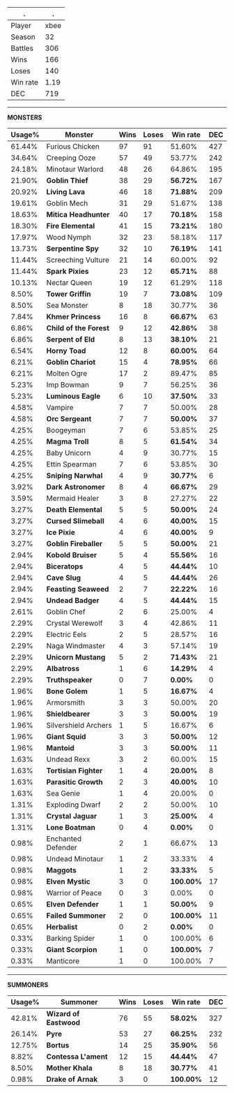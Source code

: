 .|.
|-|-
Player|xbee
Season|32
Battles|306
Wins|166
Loses|140
Win rate|1.19
DEC|719

---
**MONSTERS**

Usage%|Monster|Wins|Loses|Win rate|DEC|
-|-|-|-|-|-|
61.44%|Furious Chicken|97|91|51.60%|427|
34.64%|Creeping Ooze|57|49|53.77%|242|
24.18%|Minotaur Warlord|48|26|64.86%|195|
21.90%|**Goblin Thief**|38|29|**56.72%**|167|
20.92%|**Living Lava**|46|18|**71.88%**|209|
19.61%|Goblin Mech|31|29|51.67%|138|
18.63%|**Mitica Headhunter**|40|17|**70.18%**|158|
18.30%|**Fire Elemental**|41|15|**73.21%**|180|
17.97%|Wood Nymph|32|23|58.18%|117|
13.73%|**Serpentine Spy**|32|10|**76.19%**|141|
11.44%|Screeching Vulture|21|14|60.00%|92|
11.44%|**Spark Pixies**|23|12|**65.71%**|88|
10.13%|Nectar Queen|19|12|61.29%|118|
8.50%|**Tower Griffin**|19|7|**73.08%**|109|
8.50%|Sea Monster|8|18|30.77%|36|
7.84%|**Khmer Princess**|16|8|**66.67%**|63|
6.86%|**Child of the Forest**|9|12|**42.86%**|38|
6.86%|**Serpent of Eld**|8|13|**38.10%**|21|
6.54%|**Horny Toad**|12|8|**60.00%**|64|
6.21%|**Goblin Chariot**|15|4|**78.95%**|66|
6.21%|Molten Ogre|17|2|89.47%|85|
5.23%|Imp Bowman|9|7|56.25%|36|
5.23%|**Luminous Eagle**|6|10|**37.50%**|33|
4.58%|Vampire|7|7|50.00%|28|
4.58%|**Orc Sergeant**|7|7|**50.00%**|37|
4.25%|Boogeyman|7|6|53.85%|25|
4.25%|**Magma Troll**|8|5|**61.54%**|34|
4.25%|Baby Unicorn|4|9|30.77%|15|
4.25%|Ettin Spearman|7|6|53.85%|30|
4.25%|**Sniping Narwhal**|4|9|**30.77%**|6|
3.92%|**Dark Astronomer**|8|4|**66.67%**|29|
3.59%|Mermaid Healer|3|8|27.27%|22|
3.27%|**Death Elemental**|5|5|**50.00%**|24|
3.27%|**Cursed Slimeball**|4|6|**40.00%**|15|
3.27%|**Ice Pixie**|4|6|**40.00%**|9|
3.27%|**Goblin Fireballer**|5|5|**50.00%**|21|
2.94%|**Kobold Bruiser**|5|4|**55.56%**|16|
2.94%|**Biceratops**|4|5|**44.44%**|10|
2.94%|**Cave Slug**|4|5|**44.44%**|26|
2.94%|**Feasting Seaweed**|2|7|**22.22%**|16|
2.94%|**Undead Badger**|4|5|**44.44%**|15|
2.61%|Goblin Chef|2|6|25.00%|4|
2.29%|Crystal Werewolf|3|4|42.86%|11|
2.29%|Electric Eels|2|5|28.57%|16|
2.29%|Naga Windmaster|4|3|57.14%|19|
2.29%|**Unicorn Mustang**|5|2|**71.43%**|21|
2.29%|**Albatross**|1|6|**14.29%**|4|
2.29%|**Truthspeaker**|0|7|**0.00%**|0|
1.96%|**Bone Golem**|1|5|**16.67%**|4|
1.96%|Armorsmith|3|3|50.00%|20|
1.96%|**Shieldbearer**|3|3|**50.00%**|19|
1.96%|Silvershield Archers|1|5|16.67%|6|
1.96%|**Giant Squid**|3|3|**50.00%**|12|
1.96%|**Mantoid**|3|3|**50.00%**|11|
1.63%|Undead Rexx|3|2|60.00%|15|
1.63%|**Tortisian Fighter**|1|4|**20.00%**|8|
1.63%|**Parasitic Growth**|2|3|**40.00%**|10|
1.63%|Sea Genie|1|4|20.00%|0|
1.31%|Exploding Dwarf|2|2|50.00%|10|
1.31%|**Crystal Jaguar**|1|3|**25.00%**|4|
1.31%|**Lone Boatman**|0|4|**0.00%**|0|
0.98%|Enchanted Defender|2|1|66.67%|13|
0.98%|Undead Minotaur|1|2|33.33%|4|
0.98%|**Maggots**|1|2|**33.33%**|5|
0.98%|**Elven Mystic**|3|0|**100.00%**|17|
0.98%|Warrior of Peace|0|3|0.00%|0|
0.65%|**Elven Defender**|1|1|**50.00%**|9|
0.65%|**Failed Summoner**|2|0|**100.00%**|11|
0.65%|**Herbalist**|0|2|**0.00%**|0|
0.33%|Barking Spider|1|0|100.00%|6|
0.33%|**Giant Scorpion**|1|0|**100.00%**|7|
0.33%|Manticore|1|0|100.00%|7|

---
**SUMMONERS**

Usage%|Summoner|Wins|Loses|Win rate|DEC|
-|-|-|-|-|-|
42.81%|**Wizard of Eastwood**|76|55|**58.02%**|327|
26.14%|**Pyre**|53|27|**66.25%**|232|
12.75%|**Bortus**|14|25|**35.90%**|56|
8.82%|**Contessa L'ament**|12|15|**44.44%**|47|
8.50%|**Mother Khala**|8|18|**30.77%**|41|
0.98%|**Drake of Arnak**|3|0|**100.00%**|12|
